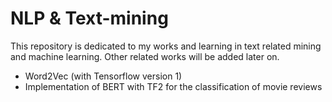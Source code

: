 # NLP & Text-mining

This repository is dedicated to my works and learning in text related mining and machine learning. Other related works will be added later on.
- Word2Vec (with Tensorflow version 1)
- Implementation of BERT with TF2 for the classification of movie reviews
